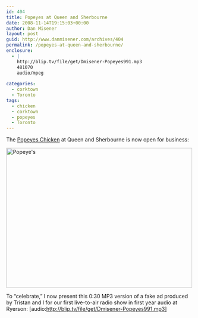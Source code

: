 ```yaml
---
id: 404
title: Popeyes at Queen and Sherbourne
date: 2008-11-14T19:15:03+00:00
author: Dan Misener
layout: post
guid: http://www.danmisener.com/archives/404
permalink: /popeyes-at-queen-and-sherbourne/
enclosure:
  - |
    http://blip.tv/file/get/Dmisener-Popeyes991.mp3
    481070
    audio/mpeg
    
categories:
  - corktown
  - Toronto
tags:
  - chicken
  - corktown
  - popeyes
  - Toronto
---
```

The [Popeyes Chicken](http://www.chickencravers.ca/) at Queen and Sherbourne is now open for business:

[<img src="http://farm4.static.flickr.com/3275/3030141771_bc21c70f0d.jpg" width="500" height="375" alt="Popeye's" />](http://www.flickr.com/photos/danmisener/3030141771/ "Popeye's by Dan Misener, on Flickr")

To &#8220;celebrate,&#8221; I now present this 0:30 MP3 version of a fake ad produced by Tristan and I for our first live-to-air radio show in first year audio at Ryerson: [audio:http://blip.tv/file/get/Dmisener-Popeyes991.mp3]
